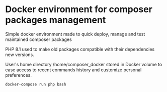 # Docker environment for composer packages management

Simple docker environment made to quick deploy, manage and test maintained composer packages 

PHP 8.1 used to make old packages compatible with their dependencies new versions.

User's home directory /home/composer_docker stored in Docker volume to ease access to recent commands history and customize personal preferences.

```
docker-compose run php bash
```
